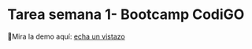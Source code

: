 # Tarea semana 1- Bootcamp CodiGO

📌Mira la demo aquí: [echa un vistazo](https://raulsr92.github.io/CodiGO-tarea-S1/)
